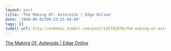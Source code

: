 ```yaml
---
layout: post
title: 'The Making Of: Asteroids | Edge Online'
date: '2009-06-02T09:33:55-04:00'
tags: []
tumblr_url: http://endemic.tumblr.com/post/116792879/the-making-of-asteroids-edge-online
---
```

[The Making Of: Asteroids | Edge Online](http://www.edge-online.com/magazine/the-making-of-asteroids)  
